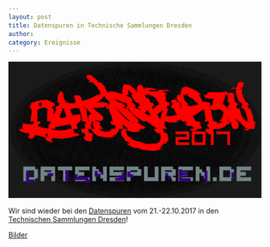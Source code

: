 ```yaml
---
layout: post
title: Datenspuren in Technische Sammlungen Dresden
author:
category: Ereignisse
---
```


[![Datei:Datenspuren 2017 Logo PNG.png](/images_blog/Datenspuren_2017_Logo_PNG.png)](https://cloud.freifunk-dresden.de/index.php/s/fchV41PQXO3ofBJ)

Wir sind wieder bei den [Datenspuren](https://datenspuren.de/2017/) vom 21.-22.10.2017 in den [Technischen Sammlungen Dresden](https://datenspuren.de/2017/location.html)!

[Bilder](https://cloud.freifunk-dresden.de/index.php/s/fchV41PQXO3ofBJ)
